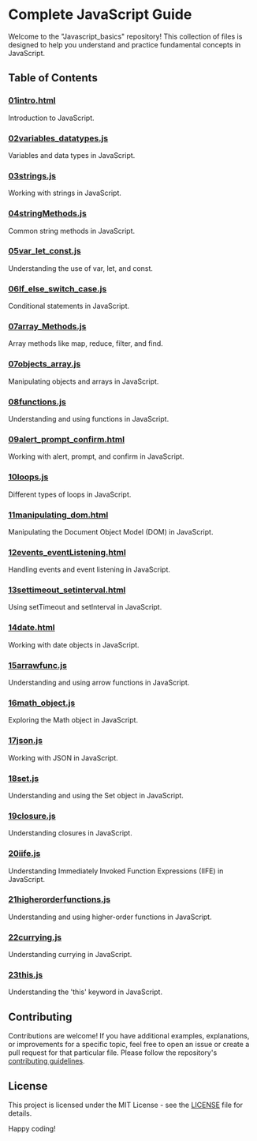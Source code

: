 # Complete JavaScript Guide

Welcome to the "Javascript_basics" repository! This collection of files is designed to help you understand and practice fundamental concepts in JavaScript.

## Table of Contents

### [01intro.html](./01intro.html)
Introduction to JavaScript.

### [02variables_datatypes.js](./02variables_datatypes.js)
Variables and data types in JavaScript.

### [03strings.js](./03strings.js)
Working with strings in JavaScript.

### [04stringMethods.js](./04stringMethods.js)
Common string methods in JavaScript.

### [05var_let_const.js](./05var_let_const.js)
Understanding the use of var, let, and const.

### [06If_else_switch_case.js](./06If_else_switch_case.js)
Conditional statements in JavaScript.

### [07array_Methods.js](./07array_methods.js)
Array methods like map, reduce, filter, and find.

### [07objects_array.js](./07objects_array.js)
Manipulating objects and arrays in JavaScript.

### [08functions.js](./08functions.js)
Understanding and using functions in JavaScript.

### [09alert_prompt_confirm.html](./09alert_prompt_confirm.html)
Working with alert, prompt, and confirm in JavaScript.

### [10loops.js](./10loops.js)
Different types of loops in JavaScript.

### [11manipulating_dom.html](./11manipulating_dom.html)
Manipulating the Document Object Model (DOM) in JavaScript.

### [12events_eventListening.html](./12events_eventListening.html)
Handling events and event listening in JavaScript.

### [13settimeout_setinterval.html](./13settimeout_setinterval.html)
Using setTimeout and setInterval in JavaScript.

### [14date.html](./14date.html)
Working with date objects in JavaScript.

### [15arrawfunc.js](./15arrawfunc.js)
Understanding and using arrow functions in JavaScript.

### [16math_object.js](./16math_object.js)
Exploring the Math object in JavaScript.

### [17json.js](./17json.js)
Working with JSON in JavaScript.

### [18set.js](./18set.js)
Understanding and using the Set object in JavaScript.

### [19closure.js](./19closure.js)
Understanding closures in JavaScript.

### [20iife.js](./20iife.js)
Understanding Immediately Invoked Function Expressions (IIFE) in JavaScript.

### [21higherorderfunctions.js](./21higherorderfunctions.js)
Understanding and using higher-order functions in JavaScript.

### [22currying.js](./22currying.js)
Understanding currying in JavaScript.

### [23this.js](./23this.js)
Understanding the 'this' keyword in JavaScript.

## Contributing
Contributions are welcome! If you have additional examples, explanations, or improvements for a specific topic, feel free to open an issue or create a pull request for that particular file. Please follow the repository's [contributing guidelines](CONTRIBUTING.md).

## License
This project is licensed under the MIT License - see the [LICENSE](LICENSE) file for details.

Happy coding!

